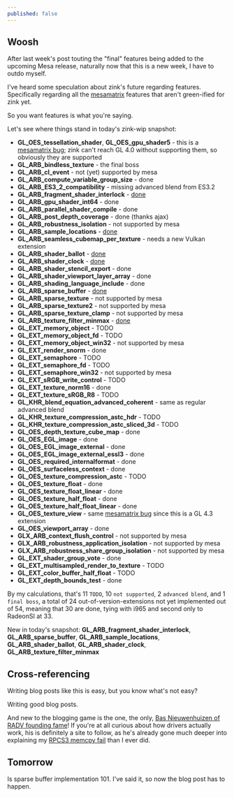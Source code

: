 ```yaml
---
published: false
---
```

## Woosh

After last week's post touting the "final" features being added to the upcoming Mesa release, naturally now that this is a new week, I have to outdo myself.

I've heard some speculation about zink's future regarding features. Specifically regarding all the [mesamatrix](https://mesamatrix.net/) features that aren't green-ified for zink yet.

So you want features is what you're saying.

Let's see where things stand in today's zink-wip snapshot:
* **GL_OES_tessellation_shader**, **GL_OES_gpu_shader5** - this is a [mesamatrix bug](https://github.com/MightyCreak/mesamatrix/issues/193); zink can't reach GL 4.0 without supporting them, so obviously they are supported
* **GL_ARB_bindless_texture** - the final boss
* **GL_ARB_cl_event** - not (yet) supported by mesa
* **GL_ARB_compute_variable_group_size** - done
* **GL_ARB_ES3_2_compatibility** - missing advanced blend from ES3.2
* **GL_ARB_fragment_shader_interlock** - [done](https://gitlab.freedesktop.org/mesa/mesa/-/merge_requests/10013)
* **GL_ARB_gpu_shader_int64** - done
* **GL_ARB_parallel_shader_compile** - done
* **GL_ARB_post_depth_coverage** - done (thanks ajax)
* **GL_ARB_robustness_isolation** - not supported by mesa
* **GL_ARB_sample_locations** - [done](https://gitlab.freedesktop.org/zmike/mesa/-/commit/769e946a8edb8912caf997ba217ff740bc4b6169)
* **GL_ARB_seamless_cubemap_per_texture** - needs a new Vulkan extension
* **GL_ARB_shader_ballot** - [done](https://gitlab.freedesktop.org/zmike/mesa/-/commit/82d21eae0a15838cd5f06e11937ff06a8fcc1d5f)
* **GL_ARB_shader_clock** - [done](https://gitlab.freedesktop.org/zmike/mesa/-/commit/4baa239aebc001b253fb8d55e80ab8e88d1df066)
* **GL_ARB_shader_stencil_export** - done
* **GL_ARB_shader_viewport_layer_array** - done
* **GL_ARB_shading_language_include** - done
* **GL_ARB_sparse_buffer** - [done](https://gitlab.freedesktop.org/zmike/mesa/-/commit/471e82c20c1720eda613619c2257d6d5ce949e4b)
* **GL_ARB_sparse_texture** - not supported by mesa
* **GL_ARB_sparse_texture2** - not supported by mesa
* **GL_ARB_sparse_texture_clamp** - not supported by mesa
* **GL_ARB_texture_filter_minmax** - [done](https://gitlab.freedesktop.org/zmike/mesa/-/commit/ae8e926fd60b35c929eb52af8a11a0eefbac4605)
* **GL_EXT_memory_object** - TODO
* **GL_EXT_memory_object_fd** - TODO
* **GL_EXT_memory_object_win32** - not supported by mesa
* **GL_EXT_render_snorm** - done
* **GL_EXT_semaphore** - TODO
* **GL_EXT_semaphore_fd** - TODO
* **GL_EXT_semaphore_win32** - not supported by mesa
* **GL_EXT_sRGB_write_control** - TODO
* **GL_EXT_texture_norm16** - done
* **GL_EXT_texture_sRGB_R8** - TODO
* **GL_KHR_blend_equation_advanced_coherent** - same as regular advanced blend
* **GL_KHR_texture_compression_astc_hdr** - TODO
* **GL_KHR_texture_compression_astc_sliced_3d** - TODO
* **GL_OES_depth_texture_cube_map** - done
* **GL_OES_EGL_image** - done
* **GL_OES_EGL_image_external** - done
* **GL_OES_EGL_image_external_essl3** - done
* **GL_OES_required_internalformat** - done
* **GL_OES_surfaceless_context** - done
* **GL_OES_texture_compression_astc** - TODO
* **GL_OES_texture_float** - done
* **GL_OES_texture_float_linear** - done
* **GL_OES_texture_half_float** - done
* **GL_OES_texture_half_float_linear** - done
* **GL_OES_texture_view** - same [mesamatrix bug](https://github.com/MightyCreak/mesamatrix/issues/193) since this is a GL 4.3 extension
* **GL_OES_viewport_array** - done
* **GLX_ARB_context_flush_control** - not supported by mesa
* **GLX_ARB_robustness_application_isolation** - not supported by mesa
* **GLX_ARB_robustness_share_group_isolation** - not supported by mesa
* **GL_EXT_shader_group_vote** - done
* **GL_EXT_multisampled_render_to_texture** - TODO
* **GL_EXT_color_buffer_half_float** - TODO
* **GL_EXT_depth_bounds_test** - done

By my calculations, that's 11 `TODO`, 10 `not supported`, 2 `advanced blend`, and 1 `final boss`, a total of 24 out-of-version-extensions not yet implemented out of 54, meaning that 30 are done, tying with i965 and second only to RadeonSI at 33.

New in today's snapshot: **GL_ARB_fragment_shader_interlock**, **GL_ARB_sparse_buffer**, **GL_ARB_sample_locations**, **GL_ARB_shader_ballot**, **GL_ARB_shader_clock**, **GL_ARB_texture_filter_minmax**

## Cross-referencing
Writing blog posts like this is easy, but you know what's not easy?

Writing good blog posts.

And new to the blogging game is the one, the only, [Bas Nieuwenhuizen of RADV founding fame](https://basnieuwenhuizen.nl/)! If you're at all curious about how drivers actually work, his is definitely a site to follow, as he's already gone much deeper into explaining my [RPCS3 memcpy fail](https://basnieuwenhuizen.nl/the-catastrophe-of-reading-from-vram/) than I ever did.

## Tomorrow
Is sparse buffer implementation 101. I've said it, so now the blog post has to happen.
